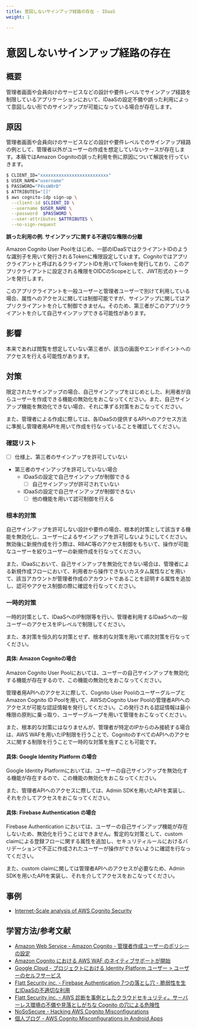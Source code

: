 ```yaml
---
title: 意図しないサインアップ経路の存在 - IDaaS
weight: 1

---
```

# 意図しないサインアップ経路の存在
##  概要

管理者画面や会員向けのサービスなどの設計や要件レベルでサインアップ経路を制限しているアプリケーションにおいて、IDaaSの設定不備や誤った利用によって意図しない形でのサインアップが可能になっている場合が存在します。

## 原因

管理者画面や会員向けのサービスなどの設計や要件レベルでのサインアップ経路の例として、管理者以外がユーザーの作成を想定していないケースが存在します。本稿ではAmazon Cognitoの誤った利用を例に原因について解説を行っていきます。

```sh
$ CLIENT_ID="xxxxxxxxxxxxxxxxxxxxxxxxxx"
$ USER_NAME="username"
$ PASSWORD="P4ssW0rD"
$ ATTRIBUTES="[]"
$ aws cognito-idp sign-up \
  --client-id $CLIENT_ID \
  --username $USER_NAME \
  --password  $PASSWORD \
  --user-attributes $ATTRIBUTES \
  --no-sign-request
```

**誤った利用の例. サインアップに関する不適切な権限の分離**

Amazon Cognito User Poolをはじめ、一部のIDaaSではクライアントIDのような識別子を用いて発行されるTokenに権限設定しています。Cognitoではアプリクライアントと呼ばれるクライアントIDを用いてTokenを発行しており、このアプリクライアントに設定される権限をOIDCのScopeとして、JWT形式のトークンを発行します。

このアプリクライアントを一般ユーザーと管理者ユーザーで別けて利用している場合、属性へのアクセスに関しては制御可能ですが、サインアップに関してはアプリクライアントを介して制御できません。そのため、第三者がこのアプリクライアントを介して自己サインアップできる可能性があります。

## 影響

本来であれば閲覧を想定していない第三者が、該当の画面やエンドポイントへのアクセスを行える可能性があります。

## 対策

限定されたサインアップの場合、自己サインアップをはじめとした、利用者が自らユーザーを作成できる機能の無効化をおこなってください。また、自己サインアップ機能を無効化できない場合、それに準ずる対策をおこなってください。

また、管理者による作成に際しては、各IDaaSの提供するAPIへのアクセス方法に準拠し管理者用APIを用いて作成を行なっていることを確認してください。

### 確認リスト

- [ ] 仕様上、第三者のサインアップを許可していない
- 第三者のサインアップを許可していない場合
  - IDaaSの設定で自己サインアップが制御できる
  	- [ ] 自己サインアップが許可されていない
  - IDaaSの設定で自己サインアップが制御できない
  	- [ ] 他の機能を用いて認可制御を行える

### 根本的対策

自己サインアップを許可しない設計や要件の場合、根本的対策として該当する機能を無効化し、ユーザーによるサインアップを許可しないようにしてください。無効後に新規作成を行う際は、RBAC等のアクセス制御をもちいて、操作が可能なユーザーを絞りユーザーの新規作成を行なってください。

また、IDaaSにおいて、自己サインアップを無効化できない場合は、管理者による新規作成フローにおいて、利用者から操作できないカスタム属性などを用いて、該当アカウントが管理者作成のアカウントであることを証明する属性を追加し、認可やアクセス制御の際に確認を行なってください。

### 一時的対策

一時的対策として、IDaaSへのIP制限等を行い、管理者利用するIDaaSへの一般ユーザーのアクセスをIPレベルで制限してください。

また、本対策を恒久的な対策とせず、根本的な対策を用いて順次対策を行なってください。

#### 具体: Amazon Cognitoの場合

Amazon Cognito User Poolにおいては、ユーザーの自己サインアップを無効化する機能が存在するので、この機能の無効化をおこなってください。

管理者用APIへのアクセスに際して、Cognito User PoolのユーザーグループとAmazon Cognito ID Poolを用いて、AWSのCognito User Poolの管理者APIへのアクセスが可能な認証情報を発行してください。この発行される認証情報は最小権限の原則に乗っ取り、ユーザーグループを用いて管理をおこなってください。

また、根本的な対策にはなりませんが、管理者が特定のIPからのみ接続する場合は、AWS WAFを用いたIP制限を行うことで、CognitoのすべてのAPIへのアクセスに関する制限を行うことで一時的な対策を施すことも可能です。

#### 具体: Google Identity Platform の場合

Google Identity Platformにおいては、ユーザーの自己サインアップを無効化する機能が存在するので、この機能の無効化をおこなってください。

また、管理者APIへのアクセスに際しては、Admin SDKを用いたAPIを実装し、それを介してアクセスをおこなってください。

#### 具体: Firebase Authentication の場合

Firebase Authentication においては、ユーザーの自己サインアップ機能が存在しないため、無効化を行うことはできません。暫定的な対策として、custom claimによる登録フローに関する属性を追加し、セキュリティルールにおけるバリデーションで不正に作成されたユーザーが操作ができないように確認を行なってください。

また、custom claimに関しては管理者APIへのアクセスが必要なため、Admin SDKを用いたAPIを実装し、それを介してアクセスをおこなってください。

## 事例
- [Internet-Scale analysis of AWS Cognito Security](https://andresriancho.com/wp-content/uploads/2019/06/whitepaper-internet-scale-analysis-of-aws-cognito-security.pdf)

## 学習方法/参考文献

 - [Amazon Web Service - Amazon Cognito - 管理者作成ユーザーのポリシーの設定](https://docs.aws.amazon.com/ja_jp/cognito/latest/developerguide/user-pool-settings-admin-create-user-policy.html)
 - [Amazon Cognito における AWS WAF のネイティブサポートが開始](https://aws.amazon.com/jp/about-aws/whats-new/2022/08/amazon-cognito-enables-native-support-aws-waf/)
 - [Google Cloud - プロジェクトにおける Identity Platform ユーザー > ユーザーのセルフサービス](https://cloud.google.com/identity-platform/docs/concepts-manage-users?hl=ja&_ga=2.183319137.-699514871.1655112464#user-actions)
 - [Flatt Security inc. - Firebase Authentication 7つの落とし穴 - 脆弱性を生むIDaaSの不適切な利用](https://blog.flatt.tech/entry/firebase_authentication_security)
 - [Flatt Security inc. - AWS 診断を事例としたクラウドセキュリティ。サーバーレス環境の不備や見落としがちな Cognito の穴による危険性](https://blog.flatt.tech/entry/cloud_security_aws_case#341-Cognito-User-Pool)
 - [NoSoSecure - Hacking AWS Cognito Misconfigurations](https://notsosecure.com/hacking-aws-cognito-misconfigurations)
 - [個人ブログ - AWS Cognito Misconfigurations in Android Apps](https://erev0s.com/blog/aws-cognito-misconfigurations-in-android-apps/)
